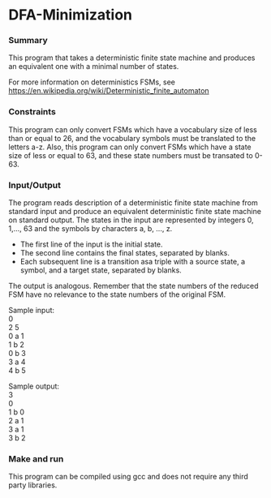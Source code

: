 # DFA-Minimization

### Summary
This program that takes a deterministic finite state machine and produces an equivalent one with a minimal number of states.

For more information on deterministics FSMs, see https://en.wikipedia.org/wiki/Deterministic_finite_automaton

### Constraints

This program can only convert FSMs which have a vocabulary size of less than or equal to 26, and the vocabulary symbols must
be translated to the letters a-z. Also, this program can only convert FSMs which have a state size of less or equal to 63, and these 
state numbers must be transated to 0-63.


### Input/Output
The program reads description of a deterministic finite state machine from standard input and produce an equivalent deterministic
finite state machine on standard output.  The states in the input are represented by integers
0, 1,..., 63 and the symbols by characters a, b, ..., z. 

* The first line of the input is the initial state.
* The second line contains the final states, separated by blanks. 
* Each subsequent line is a transition asa triple with a source state, a symbol, and a target state, separated by blanks.  


The output is analogous. Remember that the state numbers of the reduced FSM have no relevance to the state numbers of the original FSM.

 Sample input:<br />
 0<br />
 2 5<br />
 0 a 1<br />
 1 b 2<br />
 0 b 3<br />
 3 a 4<br />
 4 b 5<br />
 
 Sample output:<br />
 3<br />
 0<br />
 1 b 0<br />
 2 a 1<br />
 3 a 1<br />
 3 b 2<br />
 
### Make and run
 
This program can be compiled using gcc and does not require any third party libraries.
 
